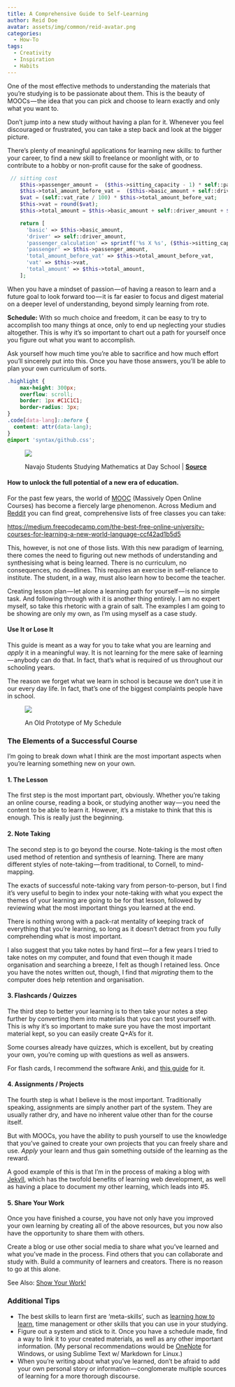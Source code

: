 ```yaml
---
title: A Comprehensive Guide to Self-Learning
author: Reid Doe
avatar: assets/img/common/reid-avatar.png
categories:
  - How-To
tags:
  - Creativity
  - Inspiration
  - Habits
---
```


One of the most effective methods to understanding the materials that you’re studying is to be passionate about them. This is the beauty of MOOCs — the idea that you can pick and choose to learn exactly and only what you want to.

Don’t jump into a new study without having a plan for it. Whenever you feel discouraged or frustrated, you can take a step back and look at the bigger picture.

There&#8217;s plenty of meaningful applications for learning new skills: to further your career, to find a new skill to freelance or moonlight with, or to contribute to a hobby or non-profit cause for the sake of goodness.

~~~php
 // sitting cost 
    $this->passenger_amount =  ($this->sitting_capacity - 1) * self::passenger_per_seat;
    $this->total_amount_before_vat =  ($this->basic_amount + self::driver_amount + $this->passenger_amount);
    $vat = (self::vat_rate / 100) * $this->total_amount_before_vat;
    $this->vat = round($vat);
    $this->total_amount = $this->basic_amount + self::driver_amount + $this->passenger_amount + $this->vat;

    return [
      'basic' => $this->basic_amount,
      'driver' => self::driver_amount,
      'passenger_calculation' => sprintf('%s X %s', ($this->sitting_capacity - 1), self::passenger_per_seat ),
      'passenger' => $this->passenger_amount,
      'total_amount_before_vat' => $this->total_amount_before_vat,
      'vat' => $this->vat,
      'total_amount' => $this->total_amount,
    ];
~~~


When you have a mindset of passion — of having a reason to learn and a future goal to look forward too — it is far easier to focus and digest material on a deeper level of understanding, beyond simply learning from rote.

**Schedule:** With so much choice and freedom, it can be easy to try to accomplish too many things at once, only to end up neglecting your studies altogether. This is why it’s so important to chart out a path for yourself once you figure out what you want to accomplish.

Ask yourself how much time you’re able to sacrifice and how much effort you’ll sincerely put into this. Once you have those answers, you’ll be able to plan your own curriculum of sorts.

~~~css
.highlight {
    max-height: 300px;
    overflow: scroll;
    border: 1px #C1C1C1;
    border-radius: 3px;
}
.code[data-lang]::before {
  content: attr(data-lang);
}
@import 'syntax/github.css';
~~~

<figure class="wp-caption">

<img data-width="1280" data-height="983" src="https://cdn-images-1.medium.com/max/2560/1*gWYKhWJzQ_lgsdWR3EV4uQ.jpeg" /> <figcaption class="wp-caption-text">Navajo Students Studying Mathematics at Day School | <a href="https://commons.wikimedia.org/wiki/File:Navajo_students_studying_mathematics_at_day_school_-_NARA_-_295155.jpg" target="_blank" rel="noopener noreferrer"><strong>Source</strong></a></figcaption></figure>

#### How to unlock the full potential of a new era of education.

For the past few years, the world of <a href="https://www.mooc-list.com/" target="_blank" rel="noopener noreferrer">MOOC</a> (Massively Open Online Courses) has become a fiercely large phenomenon. Across Medium and <a href="https://www.reddit.com/r/learnprogramming/comments/3zfbp1/heres_a_list_of_221_free_online_programmingcs/" target="_blank" rel="noopener noreferrer">Reddit</a> you can find great, comprehensive lists of free classes you can take:

<https://medium.freecodecamp.com/the-best-free-online-university-courses-for-learning-a-new-world-language-ccf42ad1b5d5>

<!--more-->

<span>T</span>his, however, is not one of those lists. With this new paradigm of learning, there comes the need to figuring out new methods of understanding and synthesising what is being learned. There is no curriculum, no consequences, no deadlines. This requires an exercise in self-reliance to institute. The student, in a way, must also learn how to become the teacher.

Creating lesson plan — let alone a learning path for yourself — is no simple task. And following through with it is another thing entirely. I am no expert myself, so take this rhetoric with a grain of salt. The examples I am going to be showing are only my own, as I’m using myself as a case study.

#### Use It or Lose It

This guide is meant as a way for you to take what you are learning and _apply_ it in a meaningful way. It is not learning for the mere sake of learning — anybody can do that. In fact, that’s what is required of us throughout our schooling years.

The reason we forget what we learn in school is because we don&#8217;t use it in our every day life. In fact, that&#8217;s one of the biggest complaints people have in school.

<figure class="wp-caption">

<img data-width="1070" data-height="570" src="https://cdn-images-1.medium.com/max/800/1*KfQQYIJcIxgSJp8XuL2xPA.png" /> <figcaption class="wp-caption-text">An Old Prototype of My Schedule</figcaption></figure>

### The Elements of a Successful Course

I’m going to break down what I think are the most important aspects when you’re learning something new on your own.

#### 1. The Lesson

The first step is the most important part, obviously. Whether you’re taking an online course, reading a book, or studying another way — you need the content to be able to learn it. However, it’s a mistake to think that this is enough. This is really just the beginning.

#### 2. Note Taking

The second step is to go beyond the course. Note-taking is the most often used method of retention and synthesis of learning. There are many different styles of note-taking — from traditional, to Cornell, to mind-mapping.

The exacts of successful note-taking vary from person-to-person, but I find it’s very useful to begin to index your note-taking with what you expect the themes of your learning are going to be for that lesson, followed by reviewing what the most important things you learned at the end.

There is nothing wrong with a pack-rat mentality of keeping track of everything that you’re learning, so long as it doesn’t detract from you fully comprehending what is most important.

I also suggest that you take notes by hand first — for a few years I tried to take notes on my computer, and found that even though it made organisation and searching a breeze, I felt as though I retained less. Once you have the notes written out, though, I find that _migrating_ them to the computer does help retention and organisation.

#### 3. Flashcards / Quizzes

The third step to better your learning is to then take your notes a step further by converting them into materials that you can test yourself with. This is why it’s so important to make sure you have the most important material kept, so you can easily create Q+A’s for it.

Some courses already have quizzes, which is excellent, but by creating your own, you’re coming up with questions as well as answers.

For flash cards, I recommend the software Anki, and <a href="https://alexvermeer.com/anki-essentials/" target="_blank" rel="noopener noreferrer">this guide</a> for it.

#### 4. Assignments / Projects

The fourth step is what I believe is the most important. Traditionally speaking, assignments are simply another part of the system. They are usually rather dry, and have no inherent value other than for the course itself.

But with MOOCs, you have the ability to push yourself to use the knowledge that you’ve gained to create your own projects that you can freely share and use. _Apply_ your learn and thus gain something outside of the learning as the reward.

A good example of this is that I’m in the process of making a blog with <a href="https://jekyllrb.com/" target="_blank" rel="noopener noreferrer">Jekyll</a>, which has the twofold benefits of learning web development, as well as having a place to document my other learning, which leads into #5.

#### 5. Share Your Work

Once you have finished a course, you have not only have you improved your own learning by creating all of the above resources, but you now also have the opportunity to share them with others.

Create a blog or use other social media to share what you’ve learned and what you’ve made in the process. Find others that you can collaborate and study with. Build a community of learners and creators. There is no reason to go at this alone.

See Also: <a href="http://austinkleon.com/show-your-work/" target="_blank" rel="noopener noreferrer">Show Your Work!</a>

### Additional Tips

- The best skills to learn first are ‘meta-skills’, such as <a href="https://www.coursera.org/learn/learning-how-to-learn" target="_blank" rel="noopener noreferrer">learning how to learn</a>, time management or other skills that you can use in your studying.
- Figure out a system and stick to it. Once you have a schedule made, find a way to link it to your created materials, as well as any other important information. (My personal recommendations would be <a href="https://www.onenote.com/" target="_blank" rel="noopener noreferrer">OneNote</a> for Windows, or using Sublime Text w/ Markdown for Linux.)
- When you’re writing about what you’ve learned, don’t be afraid to add your own personal story or information — conglomerate multiple sources of learning for a more thorough discourse.

